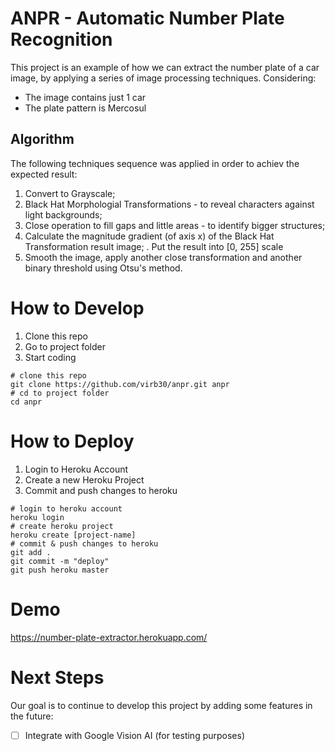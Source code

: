 # ANPR - Automatic Number Plate Recognition

This project is an example of how we can extract the number 
plate of a car image, by applying a series of image processing 
techniques. Considering:
* The image contains just 1 car
* The plate pattern is Mercosul

## Algorithm

The following techniques sequence was applied in order to 
achiev the expected result:
1. Convert to Grayscale;
2. Black Hat Morphologial Transformations - to reveal characters
against light backgrounds;
3. Close operation to fill gaps and little areas - to identify bigger structures;
4. Calculate the magnitude gradient (of axis x) of the Black Hat Transformation result image;
    .  Put the result into [0, 255] scale
5. Smooth the image, apply another close transformation and another binary threshold using
Otsu's method.

# How to Develop

1. Clone this repo
2. Go to project folder
3. Start coding

```shell
# clone this repo
git clone https://github.com/virb30/anpr.git anpr
# cd to project folder
cd anpr
```

# How to Deploy

1. Login to Heroku Account
2. Create a new Heroku Project
3. Commit and push changes to heroku

```shell
# login to heroku account
heroku login
# create heroku project
heroku create [project-name]
# commit & push changes to heroku
git add .
git commit -m "deploy"
git push heroku master
```

# Demo 

https://number-plate-extractor.herokuapp.com/


# Next Steps

Our goal is to continue to develop this project by adding some features in the future:
 - [ ] Integrate with Google Vision AI (for testing purposes)